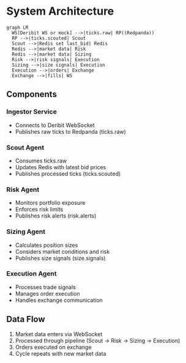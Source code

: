 # System Architecture

```mermaid
graph LR
  WS[Deribit WS or mock] -->|ticks.raw| RP((Redpanda))
  RP -->|ticks.scouted| Scout
  Scout -->|Redis set last_bid| Redis
  Redis -->|market data| Risk
  Redis -->|market data| Sizing
  Risk -->|risk signals| Execution
  Sizing -->|size signals| Execution
  Execution -->|orders| Exchange
  Exchange -->|fills| WS
```

## Components

### Ingestor Service
- Connects to Deribit WebSocket
- Publishes raw ticks to Redpanda (ticks.raw)

### Scout Agent
- Consumes ticks.raw
- Updates Redis with latest bid prices
- Publishes processed ticks (ticks.scouted)

### Risk Agent
- Monitors portfolio exposure
- Enforces risk limits
- Publishes risk alerts (risk.alerts)

### Sizing Agent
- Calculates position sizes
- Considers market conditions and risk
- Publishes size signals (size.signals)

### Execution Agent
- Processes trade signals
- Manages order execution
- Handles exchange communication

## Data Flow
1. Market data enters via WebSocket
2. Processed through pipeline (Scout → Risk → Sizing → Execution)
3. Orders executed on exchange
4. Cycle repeats with new market data
